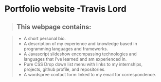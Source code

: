 # Portfolio website  -Travis Lord

> ## This webpage contains:

> - A short personal bio.
> - A description of my experience and knowledge based in programming languages and frameworks.
> - A Javascript slideshow encompassing technologies and languages that I've learned and am experienced in. 
> - Pure CSS Drop down list menu with links to my internships, projects, github profile, and repositories.
> - A wordspree contact form linked to my email for correspondence.

